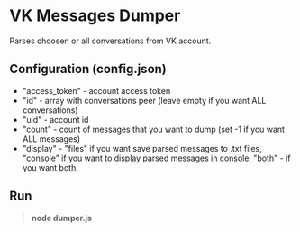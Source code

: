 # VK Messages Dumper
Parses choosen or all conversations from VK account.

## Configuration (config.json)
- "access_token" - account access token
- "id" - array with conversations peer (leave empty if you want ALL conversations)
- "uid" - account id
- "count" - count of messages that you want to dump (set -1 if you want ALL messages)
- "display" - "files" if you want save parsed messages to .txt files, "console" if you want to display parsed messages in console, "both" - if you want both.

## Run
> **node dumper.js**
